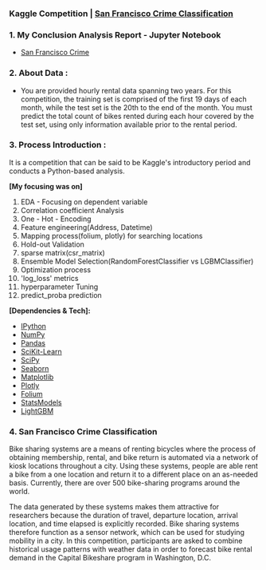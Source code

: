 ### Kaggle Competition | [San Francisco Crime Classification](https://www.kaggle.com/c/sf-crime)


### 1. My Conclusion Analysis Report - Jupyter Notebook
* [San Francisco Crime](https://UnimportantCoolProfessional.saeyoonyoon.repl.co)


### 2. About Data :
* You are provided hourly rental data spanning two years. For this competition, the training set is comprised of the first 19 days of each month, while the test set is the 20th to the end of the month. You must predict the total count of bikes rented during each hour covered by the test set, using only information available prior to the rental period.


### 3. Process Introduction :
It is a competition that can be said to be Kaggle's introductory period and conducts a Python-based analysis. 

**[My focusing was on]** 
1. EDA - Focusing on dependent variable
2. Correlation coefficient Analysis
3. One - Hot - Encoding
4. Feature engineering(Address, Datetime)
5. Mapping process(folium, plotly) for searching locations 
6. Hold-out Validation 
7. sparse matrix(csr_matrix)
8. Ensemble Model Selection(RandomForestClassifier vs LGBMClassifier)
9. Optimization process
10. 'log_loss' metrics
11. hyperparameter Tuning 
12. predict_proba prediction

**[Dependencies & Tech]:**
* [IPython](http://ipython.org/)
* [NumPy](http://www.numpy.org/)
* [Pandas](http://pandas.pydata.org/)
* [SciKit-Learn](http://scikit-learn.org/stable/)
* [SciPy](http://www.scipy.org/)
* [Seaborn](https://seaborn.pydata.org/)
* [Matplotlib](http://matplotlib.org/)
* [Plotly](https://plotly.com/python/)
* [Folium](https://pypi.org/project/folium/)
* [StatsModels](http://statsmodels.sourceforge.net/)
* [LightGBM](https://lightgbm.readthedocs.io/en/latest/)


### 4. San Francisco Crime Classification
Bike sharing systems are a means of renting bicycles where the process of obtaining membership, rental, and bike return is automated via a network of kiosk locations throughout a city. Using these systems, people are able rent a bike from a one location and return it to a different place on an as-needed basis. Currently, there are over 500 bike-sharing programs around the world.

The data generated by these systems makes them attractive for researchers because the duration of travel, departure location, arrival location, and time elapsed is explicitly recorded. Bike sharing systems therefore function as a sensor network, which can be used for studying mobility in a city. In this competition, participants are asked to combine historical usage patterns with weather data in order to forecast bike rental demand in the Capital Bikeshare program in Washington, D.C.
